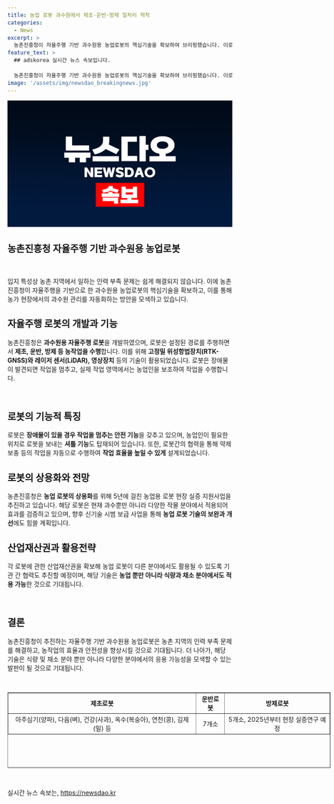 ```yaml
---
title: 농업 로봇 과수원에서 제초·운반·방제 일처리 척척
categories:
  - News
excerpt: >
  농촌진흥청이 자율주행 기반 과수원용 농업로봇의 핵심기술을 확보하여 브리핑했습니다. 이로써 인구감소로 일할 사람이 부족한 과수원에서도 로봇이 제초, 운반, 방제 등 작업을 수행하게 됐으며, 해당 기술을 상용화하여 농가에 보급, 확산할 계획입니다. 이로써 로봇은 안전하게 작업을 수행하고 농업인의 불편을 해소할 수 있게 될 것으로 보입니다. 현재는 농촌 주산단지를 중심으로 로봇이 테스트되고 있으나 앞으로는 식량과 채소 분야에서도 활용될 전망입니다.
feature_text: >
  ## adskorea 실시간 뉴스 속보입니다.

  농촌진흥청이 자율주행 기반 과수원용 농업로봇의 핵심기술을 확보하여 브리핑했습니다. 이로써 인구감소로 일할 사람이 부족한 과수원에서도 로봇이 제초, 운반, 방제 등 작업을 수행하게 됐으며, 해당 기술을 상용화하여 농가에 보급, 확산할 계획입니다. 이로써 로봇은 안전하게 작업을 수행하고 농업인의 불편을 해소할 수 있게 될 것으로 보입니다. 현재는 농촌 주산단지를 중심으로 로봇이 테스트되고 있으나 앞으로는 식량과 채소 분야에서도 활용될 전망입니다.
image: '/assets/img/newsdao_breakingnews.jpg'
---
```


<p><img src="/assets/img/newsdao_breakingnews.jpg" alt="adskorea 속보" /></p>

<h2 data-ke-size="size26"><b>농촌진흥청 자율주행 기반 과수원용 농업로봇</b></h2>

<p data-ke-size="size16">&nbsp;</p>

<p>입지 특성상 농촌 지역에서 일하는 인력 부족 문제는 쉽게 해결되지 않습니다. 이에 농촌진흥청이 자율주행을 기반으로 한 과수원용 농업로봇의 핵심기술을 확보하고, 이를 통해 농가 현장에서의 과수원 관리를 자동화하는 방안을 모색하고 있습니다.</p>

<h2 data-ke-size="size26">자율주행 로봇의 개발과 기능</h2>

<p>농촌진흥청은 <b>과수원용 자율주행 로봇</b>을 개발하였으며, 로봇은 설정된 경로를 주행하면서 <b>제초, 운반, 방제 등 농작업을 수행</b>합니다. 이를 위해 <b>고정밀 위성항법장치(RTK-GNSS)와 레이저 센서(LiDAR), 영상장치</b> 등의 기술이 활용되었습니다. 로봇은 장애물이 발견되면 작업을 멈추고, 실제 작업 영역에서는 농업인을 보조하여 작업을 수행합니다.</p>

<p data-ke-size="size16">&nbsp;</p>

<h2 data-ke-size="size26">로봇의 기능적 특징</h2>

<p>로봇은 <b>장애물이 있을 경우 작업을 멈추는 안전 기능</b>을 갖추고 있으며, 농업인이 필요한 위치로 로봇을 보내는 <b>셔틀 기능</b>도 탑재되어 있습니다. 또한, 로봇간의 협력을 통해 약제 보충 등의 작업을 자동으로 수행하여 <b>작업 효율을 높일 수 있게</b> 설계되었습니다.</p>

<h2 data-ke-size="size26">로봇의 상용화와 전망</h2>

<p>농촌진흥청은 <b>농업 로봇의 상용화</b>를 위해 5년에 걸친 농업용 로봇 현장 실증 지원사업을 추진하고 있습니다. 해당 로봇은 현재 과수뿐만 아니라 다양한 작물 분야에서 적용되어 효과를 검증하고 있으며, 향후 신기술 시범 보급 사업을 통해 <b>농업 로봇 기술의 보완과 개선</b>에도 힘쓸 계획입니다.</p>

<h2 data-ke-size="size26">산업재산권과 활용전략</h2>

<p>각 로봇에 관한 산업재산권을 확보해 농업 로봇이 다른 분야에서도 활용될 수 있도록 기관 간 협력도 추진할 예정이며, 해당 기술은 <b>농업 뿐만 아니라 식량과 채소 분야에서도 적용 가능</b>한 것으로 기대됩니다. </p>

<p data-ke-size="size16">&nbsp;</p>

<h2 data-ke-size="size26">결론</h2>

<p>농촌진흥청이 추진하는 자율주행 기반 과수원용 농업로봇은 농촌 지역의 인력 부족 문제를 해결하고, 농작업의 효율과 안전성을 향상시킬 것으로 기대됩니다. 더 나아가, 해당 기술은 식량 및 채소 분야 뿐만 아니라 다양한 분야에서의 응용 가능성을 모색할 수 있는 발판이 될 것으로 기대됩니다.</p>

<p data-ke-size="size16">&nbsp;</p>

<table style="width: 724px; height: 169px;" border="1">
<tbody>
<tr>
<td style="text-align: center; height: 17px;"><b>제초로봇</b></td>
<td style="text-align: center; height: 17px;"><b>운반로봇</b></td>
<td style="text-align: center; height: 17px;"><b>방제로봇</b></td>
</tr>
<tr>
<td style="text-align: center; height: 17px;">아주심기(양파), 다음(벼), 건강(사과), 옥수(복숭아), 연천(콩), 김제(밀) 등</td>
<td style="text-align: center; height: 17px;">7개소</td>
<td style="text-align: center; height: 17px;">5개소, 2025년부터 현장 실증연구 예정</td>
</tr>
</tbody>
</table>

<p data-ke-size="size16">&nbsp;</p>
실시간 뉴스 속보는, <a href="https://newsdao.kr" rel="dofollow">https://newsdao.kr</a>


